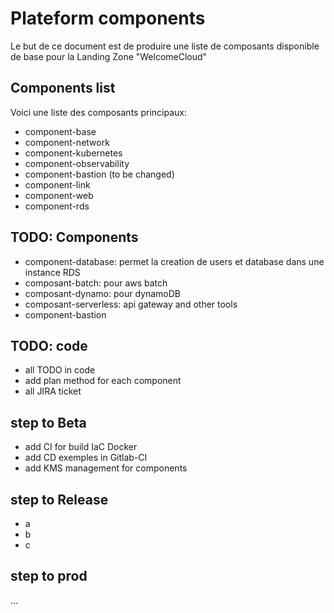 # Plateform components

Le but de ce document est de produire une liste de composants disponible de base pour la Landing Zone "WelcomeCloud"

## Components list

Voici une liste des composants principaux:

- component-base
- component-network
- component-kubernetes
- component-observability
- component-bastion (to be changed)
- component-link
- component-web
- component-rds

## TODO: Components

- component-database: permet la creation de users et database dans une instance RDS
- composant-batch: pour aws batch
- composant-dynamo: pour dynamoDB
- composant-serverless: api gateway and other tools
- component-bastion

## TODO: code

- all TODO in code
- add plan method for each component
- all JIRA ticket

## step to Beta

- add CI for build IaC Docker
- add CD exemples in Gitlab-CI
- add KMS management for components

## step to Release

- a
- b
- c

## step to prod

...
